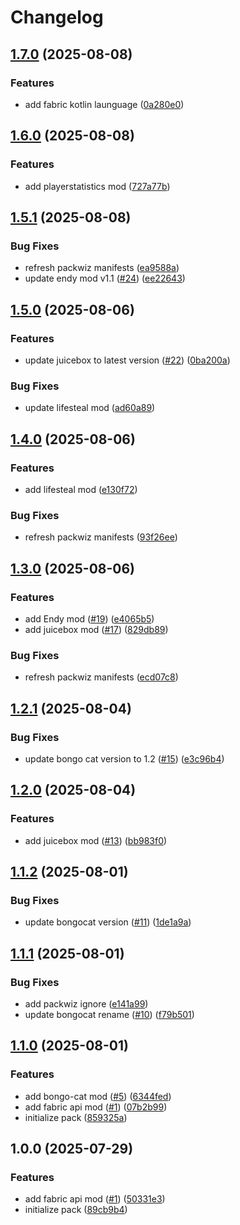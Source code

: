 # Changelog

## [1.7.0](https://github.com/hackclub/mob-games/compare/serverpack-v1.6.0...serverpack-v1.7.0) (2025-08-08)


### Features

* add fabric kotlin launguage ([0a280e0](https://github.com/hackclub/mob-games/commit/0a280e095496896b176b81885873526172591913))

## [1.6.0](https://github.com/hackclub/mob-games/compare/serverpack-v1.5.1...serverpack-v1.6.0) (2025-08-08)


### Features

* add playerstatistics mod ([727a77b](https://github.com/hackclub/mob-games/commit/727a77bc6f160aafef30fc0f4c1e82d983e78729))

## [1.5.1](https://github.com/hackclub/mob-games/compare/serverpack-v1.5.0...serverpack-v1.5.1) (2025-08-08)


### Bug Fixes

* refresh packwiz manifests ([ea9588a](https://github.com/hackclub/mob-games/commit/ea9588a05902f0706f67a7616f9b4a1350dabff1))
* update endy mod v1.1 ([#24](https://github.com/hackclub/mob-games/issues/24)) ([ee22643](https://github.com/hackclub/mob-games/commit/ee226433d6300ff4057292f42d57e8b8224e34ef))

## [1.5.0](https://github.com/hackclub/mob-games/compare/serverpack-v1.4.0...serverpack-v1.5.0) (2025-08-06)


### Features

* update juicebox to latest version ([#22](https://github.com/hackclub/mob-games/issues/22)) ([0ba200a](https://github.com/hackclub/mob-games/commit/0ba200abedb012c6bee39b56911840b373f49adf))


### Bug Fixes

* update lifesteal mod ([ad60a89](https://github.com/hackclub/mob-games/commit/ad60a899aa0cd954a48dc6481058c514cd27d861))

## [1.4.0](https://github.com/hackclub/mob-games/compare/serverpack-v1.3.0...serverpack-v1.4.0) (2025-08-06)


### Features

* add lifesteal mod ([e130f72](https://github.com/hackclub/mob-games/commit/e130f7292d7e00111d10c93da2de266c0f92f796))


### Bug Fixes

* refresh packwiz manifests ([93f26ee](https://github.com/hackclub/mob-games/commit/93f26eee89b38d17054ecde6879d61b42f2a7578))

## [1.3.0](https://github.com/hackclub/mob-games/compare/serverpack-v1.2.1...serverpack-v1.3.0) (2025-08-06)


### Features

* add Endy mod ([#19](https://github.com/hackclub/mob-games/issues/19)) ([e4065b5](https://github.com/hackclub/mob-games/commit/e4065b52a185aeb6d8bee22f51a06f3d12adf4ee))
* add juicebox mod ([#17](https://github.com/hackclub/mob-games/issues/17)) ([829db89](https://github.com/hackclub/mob-games/commit/829db8912a80b29cee34181aac945583fc32615e))


### Bug Fixes

* refresh packwiz manifests ([ecd07c8](https://github.com/hackclub/mob-games/commit/ecd07c8d6475a946033afc957e4e9490b62b6d20))

## [1.2.1](https://github.com/hackclub/mob-games/compare/serverpack-v1.2.0...serverpack-v1.2.1) (2025-08-04)


### Bug Fixes

* update bongo cat version to 1.2 ([#15](https://github.com/hackclub/mob-games/issues/15)) ([e3c96b4](https://github.com/hackclub/mob-games/commit/e3c96b4b80bd1e04b529e150f732e88b091695a1))

## [1.2.0](https://github.com/hackclub/mob-games/compare/serverpack-v1.1.2...serverpack-v1.2.0) (2025-08-04)


### Features

* add juicebox mod ([#13](https://github.com/hackclub/mob-games/issues/13)) ([bb983f0](https://github.com/hackclub/mob-games/commit/bb983f03e05cd1a5a268f615d1852ef93af2282f))

## [1.1.2](https://github.com/hackclub/mob-games/compare/serverpack-v1.1.1...serverpack-v1.1.2) (2025-08-01)


### Bug Fixes

* update bongocat version ([#11](https://github.com/hackclub/mob-games/issues/11)) ([1de1a9a](https://github.com/hackclub/mob-games/commit/1de1a9a2813c0e7986df257e8242d41d02fd12d4))

## [1.1.1](https://github.com/hackclub/mob-games/compare/serverpack-v1.1.0...serverpack-v1.1.1) (2025-08-01)


### Bug Fixes

* add packwiz ignore ([e141a99](https://github.com/hackclub/mob-games/commit/e141a99c04348a57d6aa8805de137f1c272a9f92))
* update bongocat rename ([#10](https://github.com/hackclub/mob-games/issues/10)) ([f79b501](https://github.com/hackclub/mob-games/commit/f79b501875834800bc44e61773520fef8fe81b2f))

## [1.1.0](https://github.com/hackclub/mob-games/compare/serverpack-v1.0.0...serverpack-v1.1.0) (2025-08-01)


### Features

* add bongo-cat mod ([#5](https://github.com/hackclub/mob-games/issues/5)) ([6344fed](https://github.com/hackclub/mob-games/commit/6344fed303fe19ae8d709ee10b65e45899f86bca))
* add fabric api mod ([#1](https://github.com/hackclub/mob-games/issues/1)) ([07b2b99](https://github.com/hackclub/mob-games/commit/07b2b998c42a373ede17c8c8be13822963a07130))
* initialize pack ([859325a](https://github.com/hackclub/mob-games/commit/859325a67630301c83de992119c40f3ea256868d))

## 1.0.0 (2025-07-29)


### Features

* add fabric api mod ([#1](https://github.com/hackclub/mob-games/issues/1)) ([50331e3](https://github.com/hackclub/mob-games/commit/50331e3aefb899c5940ece3cd82d0a4592de9781))
* initialize pack ([89cb9b4](https://github.com/hackclub/mob-games/commit/89cb9b4436614e71e420f213471d387340c1dc8d))
